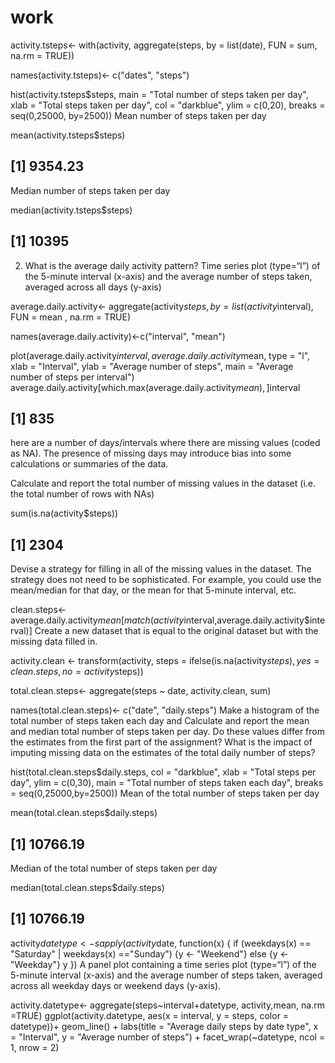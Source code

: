 # work
activity.tsteps<- with(activity, aggregate(steps, by = list(date), FUN = sum, na.rm = TRUE))

names(activity.tsteps)<- c("dates", "steps")

hist(activity.tsteps$steps, main = "Total number of steps taken per day", xlab = "Total steps taken per day", col = "darkblue", ylim = c(0,20), breaks = seq(0,25000, by=2500))
Mean number of steps taken per day

mean(activity.tsteps$steps)
## [1] 9354.23
Median number of steps taken per day

median(activity.tsteps$steps)
## [1] 10395
2. What is the average daily activity pattern?
Time series plot (type=“l”) of the 5-minute interval (x-axis) and the average number of steps taken, averaged across all days (y-axis)

average.daily.activity<- aggregate(activity$steps, by= list(activity$interval), FUN = mean , na.rm = TRUE)

names(average.daily.activity)<-c("interval", "mean")

plot(average.daily.activity$interval, average.daily.activity$mean, type = "l", xlab = "Interval", ylab = "Average number of steps", main = "Average number of steps per interval")
average.daily.activity[which.max(average.daily.activity$mean),]$interval
## [1] 835
here are a number of days/intervals where there are missing values (coded as NA). The presence of missing days may introduce bias into some calculations or summaries of the data.

Calculate and report the total number of missing values in the dataset (i.e. the total number of rows with NAs)

sum(is.na(activity$steps))
## [1] 2304
Devise a strategy for filling in all of the missing values in the dataset. The strategy does not need to be sophisticated. For example, you could use the mean/median for that day, or the mean for that 5-minute interval, etc.

clean.steps<- average.daily.activity$mean[match(activity$interval,average.daily.activity$interval)]
Create a new dataset that is equal to the original dataset but with the missing data filled in.

activity.clean <- transform(activity, steps = ifelse(is.na(activity$steps), yes = clean.steps, no = activity$steps))

total.clean.steps<- aggregate(steps ~ date, activity.clean, sum)

names(total.clean.steps)<- c("date", "daily.steps")
Make a histogram of the total number of steps taken each day and Calculate and report the mean and median total number of steps taken per day. Do these values differ from the estimates from the first part of the assignment? What is the impact of imputing missing data on the estimates of the total daily number of steps?

hist(total.clean.steps$daily.steps, col = "darkblue", xlab = "Total steps per day", ylim = c(0,30), main = "Total number of steps taken each day", breaks = seq(0,25000,by=2500))
Mean of the total number of steps taken per day

mean(total.clean.steps$daily.steps)
## [1] 10766.19
Median of the total number of steps taken per day

median(total.clean.steps$daily.steps)
## [1] 10766.19
activity$datetype <- sapply(activity$date, function(x) {
        if (weekdays(x) == "Saturday" | weekdays(x) =="Sunday") 
                {y <- "Weekend"} else 
                {y <- "Weekday"}
                y
        })
A panel plot containing a time series plot (type=“l”) of the 5-minute interval (x-axis) and the average number of steps taken, averaged across all weekday days or weekend days (y-axis).

activity.datetype<- aggregate(steps~interval+datetype, activity,mean, na.rm =TRUE)
ggplot(activity.datetype, aes(x = interval, y = steps, color = datetype))+ geom_line() + labs(title = "Average daily steps by date type", x = "Interval", y = "Average number of steps") + facet_wrap(~datetype, ncol = 1, nrow = 2) 
